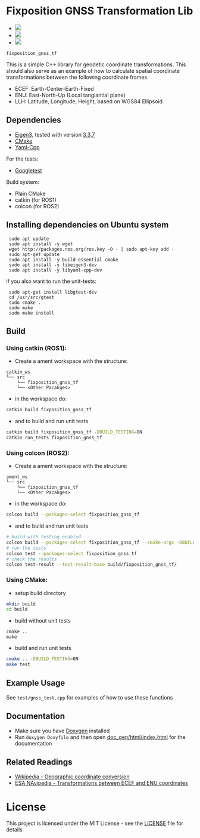 # Fixposition GNSS Transformation Lib

- ![](https://github.com/khuang93/fixposition_gnss_tf/actions/workflows/build_test_1804.yml/badge.svg)
- ![](https://github.com/khuang93/fixposition_gnss_tf/actions/workflows/build_test_2004.yml/badge.svg)
- ![](https://github.com/khuang93/fixposition_gnss_tf/actions/workflows/build_test_2204.yml/badge.svg)


`fixposition_gnss_tf`

This is a simple C++ library for geodetic coordinate transformations. This should also serve as an example of how to calculate spatial coordinate transformations between the following coordinate frames:

-  ECEF: Earth-Center-Earth-Fixed
-  ENU: East-North-Up (Local tangiantial plane)
-  LLH: Latitude, Longitude, Height, based on WGS84 Ellipsoid

## Dependencies

-  [Eigen3](https://eigen.tuxfamily.org/index.php?title=Main_Page), tested with version [3.3.7](https://gitlab.com/libeigen/eigen/-/releases/3.3.7)
-  [CMake](https://cmake.org/)
-  [Yaml-Cpp](https://yaml-cpp.docsforge.com/)

For the tests:

-  [Googletest](https://github.com/google/googletest)

Build system:
- Plain CMake
- catkin (for ROS1)
- colcon (for ROS2)
## Installing dependencies on Ubuntu system

```
 sudo apt update
 sudo apt install -y wget
 wget http://packages.ros.org/ros.key -O - | sudo apt-key add -
 sudo apt-get update
 sudo apt install -y build-essential cmake
 sudo apt install -y libeigen3-dev
 sudo apt install -y libyaml-cpp-dev
```

if you also want to run the unit-tests:
```
 sudo apt-get install libgtest-dev
 cd /usr/src/gtest
 sudo cmake .
 sudo make
 sudo make install
 ```

## Build

### Using catkin (ROS1):
-  Create a ament workspace with the structure:

```
catkin_ws
└── src
    └── fixposition_gnss_tf
    └── <Other Pacakges>
```

-  in the workspace do:

```bash
catkin build fixposition_gnss_tf
```
- and to build and run unit tests

```bash
catkin build fixposition_gnss_tf -DBUILD_TESTING=ON
catkin run_tests fixposition_gnss_tf
```

### Using colcon (ROS2):
-  Create a ament workspace with the structure:

```
ament_ws
└── src
    └── fixposition_gnss_tf
    └── <Other Pacakges>
```

-  in the workspace do:

```bash
colcon build --packages-select fixposition_gnss_tf
```
- and to build and run unit tests

```bash
# build with testing enabled
colcon build --packages-select fixposition_gnss_tf --cmake-args -DBUILD_TESTING=ON
# run the tests
colcon test --packages-select fixposition_gnss_tf
# check the results
colcon test-result --test-result-base build/fixposition_gnss_tf/
```

### Using CMake:
- setup build directory
```bash
mkdir build
cd build
```
- build without unit tests
```
cmake ..
make
```
- build and run unit tests
```bash
cmake .. -DBUILD_TESTING=ON
make test
```

## Example Usage

See `test/gnss_test.cpp` for examples of how to use these functions

## Documentation

-  Make sure you have [Doxygen](https://www.doxygen.nl/index.html) installed
-  Run `doxygen Doxyfile` and then open [doc_gen/html/index.html](doc_gen/html/index.html) for the documentation

## Related Readings

-  [Wikipedia - Geographic coordinate conversion](https://en.wikipedia.org/wiki/Geographic_coordinate_conversion)
-  [ESA NAvipedia - Transformations between ECEF and ENU coordinates](https://gssc.esa.int/navipedia/index.php/Transformations_between_ECEF_and_ENU_coordinates)

# License
This project is licensed under the MIT License - see the [LICENSE](LICENSE) file for details
